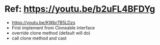 # Ref: https://youtu.be/b2uFL4BFDYg
- https://youtu.be/KWbr7B5LDzs
- First implement from Cloneable interface
- override clone method (default will do)
- call clone method and cast
